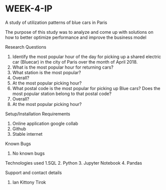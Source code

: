# WEEK-4-IP
A study of utilization patterns of blue cars in Paris 

The purpose of this study was to analyze and come up with solutions on how to better optimize performance and improve the business model

Research Questions


1. Identify the most popular hour of the day for picking up a shared electric car (Bluecar) in the city of Paris over the month of April 2018.
2. What is the most popular hour for returning cars?
3. What station is the most popular?
4. Overall?
5. At the most popular picking hour?
6. What postal code is the most popular for picking up Blue cars? Does the most popular station belong to that postal code?
7. Overall?
8. At the most popular picking hour?


Setup/Installation Requirements

1. Online application google collab
2. Github  
3. Stable internet


Known Bugs
1. No known bugs

Technologies used
1.SQL
2. Python
3. Jupyter Notebook
4. Pandas

Support and contact details

1. Ian Kittony Tirok
